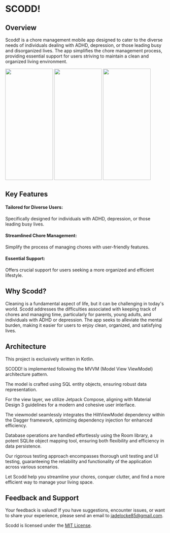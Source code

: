 # SCODD!
## Overview
Scodd! is a chore management mobile app designed to cater to the diverse needs of individuals dealing with ADHD, depression, or those leading busy and disorganized lives. The app simplifies the chore management process, providing essential support for users striving to maintain a clean and organized living environment.

<img src="https://github.com/Hisui45/scodd_app/assets/20029944/08bd2883-9452-4f33-af1a-58fdcbd162e6" width="150" height="350">
<img src="https://github.com/Hisui45/scodd_app/assets/20029944/5b19a3a8-f3e0-4d70-a3ef-acb442edda84" width="150" height="350">
<img src="https://github.com/Hisui45/scodd_app/assets/20029944/e91daa43-dc11-4206-bc1f-86940de09879" width="150" height="350">


## Key Features
#### Tailored for Diverse Users:

Specifically designed for individuals with ADHD, depression, or those leading busy lives.
#### Streamlined Chore Management:

Simplify the process of managing chores with user-friendly features.
#### Essential Support:

Offers crucial support for users seeking a more organized and efficient lifestyle.
## Why Scodd?
Cleaning is a fundamental aspect of life, but it can be challenging in today's world. Scodd addresses the difficulties associated with keeping track of chores and managing time, particularly for parents, young adults, and individuals with ADHD or depression. The app seeks to alleviate the mental burden, making it easier for users to enjoy clean, organized, and satisfying lives.

## Architecture

This project is exclusively written in Kotlin.

SCODD! is implemented following the MVVM (Model View ViewModel) architecture pattern. 

The model is crafted using SQL entity objects, ensuring robust data representation.

For the view layer, we utilize Jetpack Compose, aligning with Material Design 3 guidelines for a modern and cohesive user interface.

The viewmodel seamlessly integrates the HiltViewModel dependency within the Dagger framework, optimizing dependency injection for enhanced efficiency.

Database operations are handled effortlessly using the Room library, a potent SQLite object mapping tool, ensuring both flexibility and efficiency in data persistence.

Our rigorous testing approach encompasses thorough unit testing and UI testing, guaranteeing the reliability and functionality of the application across various scenarios.

<!--
## How to Use
#### Download:

Download and install Scodd from the App Store or Google Play.
#### Create an Account:

Sign up and create a personalized account to tailor the app to your specific needs.
#### Set Preferences:

Customize your chore preferences, task lists, and reminders for a personalized experience.
#### Enjoy a Simplified Life:

Let Scodd help you streamline your chores, conquer clutter, and find a more efficient way to manage your living space.
-->

Let Scodd help you streamline your chores, conquer clutter, and find a more efficient way to manage your living space.

## Feedback and Support
Your feedback is valued! If you have suggestions, encounter issues, or want to share your experience, please send an email to jadelocke85@gmail.com.

Scodd is licensed under the [MIT License]().
